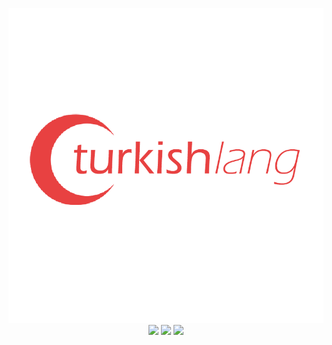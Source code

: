 <p align="center">
  <img src="https://github.com/kadir014/turkishlang/blob/master/logo.png"><br>
  <img src="https://img.shields.io/badge/python-3%2B-green.svg">
  <img src="https://img.shields.io/badge/license-GPL%203.0-blue.svg">
  <img src="https://img.shields.io/badge/version-0.0.0alpha-red">
</p
